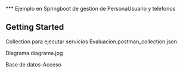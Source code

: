 <a name="readme-top"></a>
*** Ejemplo en Springboot de gestion de PersonaUsuario y telefonos

<!-- GETTING STARTED -->
## Getting Started

Collection para ejecutar servicios
Evaluacion.postman_collection.json

Diagrama
diagrama.jpg

Base de datos-Acceso
